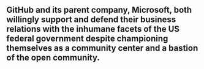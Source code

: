 ## GitHub and its parent company, Microsoft, both willingly support and defend their business relations with the inhumane facets of the US federal government despite championing themselves as a community center and a bastion of the open community.
